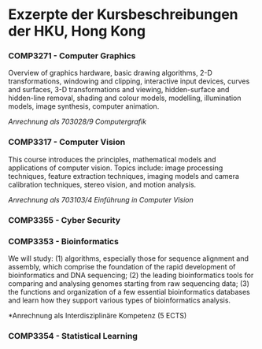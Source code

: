 # Exzerpte der Kursbeschreibungen der HKU, Hong Kong

### COMP3271 - Computer Graphics 
Overview of graphics hardware, basic drawing algorithms, 2-D transformations, windowing and clipping, interactive input devices, curves and surfaces, 3-D transformations and viewing, hidden-surface and hidden-line removal, shading and colour models, modelling, illumination models, image synthesis, computer animation. 

*Anrechnung als 703028/9 Computergrafik*

### COMP3317 - Computer Vision
This course introduces the principles, mathematical models and applications of computer vision. Topics include: image processing techniques, feature extraction techniques, imaging models and camera calibration techniques, stereo vision, and motion analysis. 

*Anrechnung als 703103/4 Einführung in Computer Vision*

### COMP3355 - Cyber Security

### COMP3353 - Bioinformatics
We will study: (1) algorithms, especially those for sequence alignment and assembly, which comprise the foundation of the rapid development of bioinformatics and DNA sequencing; (2) the leading bioinformatics tools for comparing and analysing genomes starting from raw sequencing data; (3) the functions and organization of a few essential bioinformatics databases and learn how they support various types of bioinformatics analysis. 
 
*Anrechnung als Interdisziplinäre Kompetenz (5 ECTS)

### COMP3354 - Statistical Learning
